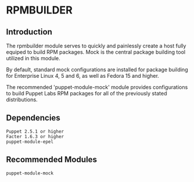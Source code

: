 # RPMBUILDER

## Introduction

The rpmbuilder module serves to quickly and painlessly create a host fully equiped to build
RPM packages. Mock is the central package building tool utilized in this module.

By default, standard mock configurations are installed for package building for Enterprise
Linux 4, 5 and 6, as well as Fedora 15 and higher.

The recommended 'puppet-module-mock' module provides configurations to build Puppet Labs RPM
packages for all of the previously stated distributions.

## Dependencies

    Puppet 2.5.1 or higher
    Facter 1.6.3 or higher
    puppet-module-epel

## Recommended Modules

    puppet-module-mock
